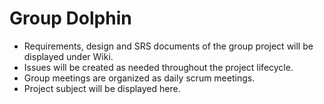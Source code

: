 # Group Dolphin

- Requirements, design and SRS documents of the group project will be displayed under Wiki. 
- Issues will be created as needed throughout the project lifecycle. 
- Group meetings are organized as daily scrum meetings. 
- Project subject will be displayed here.
